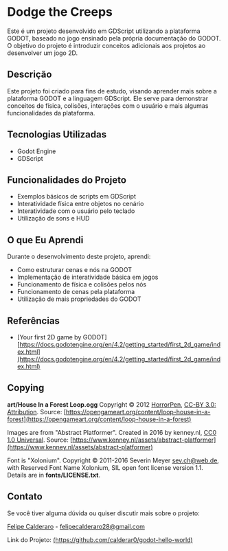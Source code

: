 # Dodge the Creeps

Este é um projeto desenvolvido em GDScript utilizando a plataforma GODOT, baseado no jogo ensinado pela própria documentação do GODOT. O objetivo do projeto é introduzir conceitos adicionais aos projetos ao desenvolver um jogo 2D.

## Descrição

Este projeto foi criado para fins de estudo, visando aprender mais sobre a plataforma GODOT e a linguagem GDScript. Ele serve para demonstrar conceitos de física, colisões, interações com o usuário e mais algumas funcionalidades da plataforma.

## Tecnologias Utilizadas

- Godot Engine
- GDScript

## Funcionalidades do Projeto

- Exemplos básicos de scripts em GDScript
- Interatividade física entre objetos no cenário
- Interatividade com o usuário pelo teclado
- Utilização de sons e HUD

## O que Eu Aprendi

Durante o desenvolvimento deste projeto, aprendi:

- Como estruturar cenas e nós na GODOT
- Implementação de interatividade básica em jogos
- Funcionamento de física e colisões pelos nós
- Funcionamento de cenas pela plataforma
- Utilização de mais propriedades do GODOT


## Referências

- [Your first 2D game by GODOT] [https://docs.godotengine.org/en/4.2/getting_started/first_2d_game/index.html](https://docs.godotengine.org/en/4.2/getting_started/first_2d_game/index.html)

## Copying

**art/House In a Forest Loop.ogg** Copyright © 2012 [HorrorPen](https://opengameart.org/users/horrorpen), [CC-BY 3.0: Attribution](https://creativecommons.org/licenses/by/3.0/). Source: [https://opengameart.org/content/loop-house-in-a-forest](https://opengameart.org/content/loop-house-in-a-forest)

Images are from "Abstract Platformer". Created in 2016 by kenney.nl, [CC0 1.0 Universal](https://creativecommons.org/publicdomain/zero/1.0/). Source: [https://www.kenney.nl/assets/abstract-platformer](https://www.kenney.nl/assets/abstract-platformer)

Font is "Xolonium". Copyright © 2011-2016 Severin Meyer sev.ch@web.de, with Reserved Font Name Xolonium, SIL open font license version 1.1. Details are in **fonts/LICENSE.txt**.


## Contato

Se você tiver alguma dúvida ou quiser discutir mais sobre o projeto:

[Felipe Calderaro](https://www.linkedin.com/in/felipe-calderaro/) - felipecalderaro28@gmail.com

Link do Projeto: [(https://github.com/calderar0/godot-hello-world)](https://github.com/calderar0/godot-hello-world) <br>
